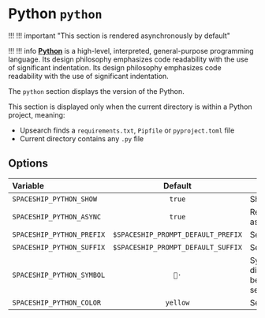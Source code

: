 # Python `python`

!!! !!! important "This section is rendered asynchronously by default"

!!! !!! info
    [**Python**](https://www.python.org) is a high-level, interpreted, general-purpose programming language. Its design philosophy emphasizes code readability with the use of significant indentation. Its design philosophy emphasizes code readability with the use of significant indentation.

The `python` section displays the version of the Python.

This section is displayed only when the current directory is within a Python project, meaning:

* Upsearch finds a `requirements.txt`, `Pipfile` or `pyproject.toml` file
* Current directory contains any `.py` file

## Options

| Variable                  |              Default               | Meaning                             |
|:------------------------- |:----------------------------------:| ----------------------------------- |
| `SPACESHIP_PYTHON_SHOW`   |               `true`               | Show section                        |
| `SPACESHIP_PYTHON_ASYNC`  |               `true`               | Render section asynchronously       |
| `SPACESHIP_PYTHON_PREFIX` | `$SPACESHIP_PROMPT_DEFAULT_PREFIX` | Section's prefix                    |
| `SPACESHIP_PYTHON_SUFFIX` | `$SPACESHIP_PROMPT_DEFAULT_SUFFIX` | Section's suffix                    |
| `SPACESHIP_PYTHON_SYMBOL` |                `🐍·`                | Symbol displayed before the section |
| `SPACESHIP_PYTHON_COLOR`  |              `yellow`              | Section's color                     |
